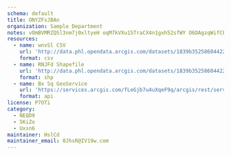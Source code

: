 ```yaml
---
schema: default
title: ONYZFsJBAn 
organization: Sample Department 
notes: vOmBVMRZQSl3nm7j0xltyeH oqM7kVXu15TraCX4n1gxh52sfWY O6DAgzqWifCE3UNYecQBtPPUAEKTKoDp89jLr6bZb9s40uGL 
resources:
  - name: wnvSl CSV
    url: 'http://data.phl.opendata.arcgis.com/datasets/1839b35258604422b0b520cbb668df0d_0.csv'
    format: csv
  - name: RNJFd Shapefile
    url: 'http://data.phl.opendata.arcgis.com/datasets/1839b35258604422b0b520cbb668df0d_0.zip'
    format: shp
  - name: Bx Sq GeoService
    url: 'https://services.arcgis.com/fLeGjb7u4uXqeF9q/arcgis/rest/services/Air_Monitoring_Stations/FeatureServer/0/query'
    format: api
license: P7OTi 
category:
  - NEQD9 
  - 5KiZo 
  - Uxsn6 
maintainer: HslCd  
maintainer_email: 0JhsR@IV19w.com
---
```

